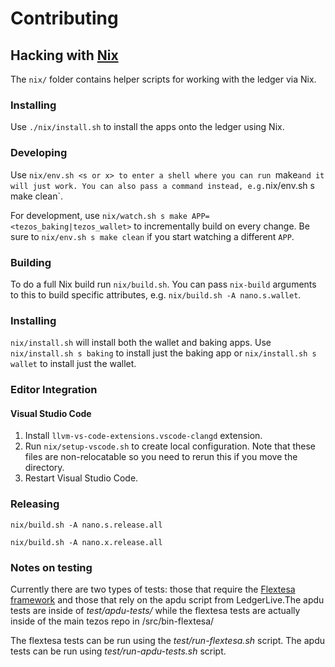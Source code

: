# Contributing

## Hacking with [Nix](https://nixos.org/nix/)

The `nix/` folder contains helper scripts for working with the ledger via Nix.

### Installing
Use `./nix/install.sh` to install the apps onto the ledger using Nix.

### Developing
Use `nix/env.sh <s or x> to enter a shell where you can run `make` and it will just work. You can also pass a command instead, e.g. `nix/env.sh s make clean`.

For development, use `nix/watch.sh s make APP=<tezos_baking|tezos_wallet>` to incrementally build on every change. Be sure to `nix/env.sh s make clean` if you start watching a different `APP`.

### Building
To do a full Nix build run `nix/build.sh`. You can pass `nix-build` arguments to this to build specific attributes, e.g. `nix/build.sh -A nano.s.wallet`.

### Installing
`nix/install.sh` will install both the wallet and baking apps. Use
`nix/install.sh s baking` to install just the baking app or
`nix/install.sh s wallet` to install just the wallet.

### Editor Integration

#### Visual Studio Code

  1. Install `llvm-vs-code-extensions.vscode-clangd` extension.
  2. Run `nix/setup-vscode.sh` to create local configuration. Note that these files are non-relocatable so you need to rerun this if you move the directory.
  3. Restart Visual Studio Code.

### Releasing

`nix/build.sh -A nano.s.release.all`

`nix/build.sh -A nano.x.release.all`

### Notes on testing

Currently there are two types of tests: those that require the [Flextesa framework](https://gitlab.com/tezos/flextesa) and those that rely on the apdu script from LedgerLive.The apdu tests are inside of *test/apdu-tests/* while the flextesa tests are actually inside of the main tezos repo in /src/bin-flextesa/

The flextesa tests can be run using the *test/run-flextesa.sh* script.
The apdu tests can be run using *test/run-apdu-tests.sh* script.
